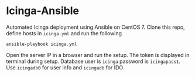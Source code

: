 # Icinga-Ansible
Automated Icinga deployment using Ansible on CentOS 7.
Clone this repo, define hosts in <code>icinga.yml</code> and run the following

    ansible-playbook icinga.yml
    
Open the server IP in a browser and run the setup. The token is displayed in terminal during setup. Database user is <code>icinga</code> password is <code>icingapass1</code>. Use <code>icingadb0</code> for user info and <code>icingadb</code> for IDO.
